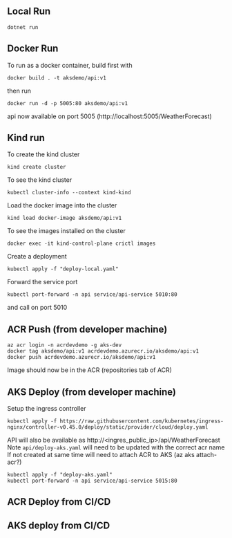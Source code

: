 ## Local Run

    dotnet run

## Docker Run

To run as a docker container, build first with

    docker build . -t aksdemo/api:v1

then run 

    docker run -d -p 5005:80 aksdemo/api:v1

api now available on port 5005 (http://localhost:5005/WeatherForecast)

## Kind run

To create the kind cluster

    kind create cluster


To see the kind cluster

    kubectl cluster-info --context kind-kind

Load the docker image into the cluster

    kind load docker-image aksdemo/api:v1

To see the images installed on the cluster

    docker exec -it kind-control-plane crictl images

Create a deployment

    kubectl apply -f "deploy-local.yaml"

Forward the service port

    kubectl port-forward -n api service/api-service 5010:80

and call on port 5010

## ACR Push (from developer machine)

    az acr login -n acrdevdemo -g aks-dev
    docker tag aksdemo/api:v1 acrdevdemo.azurecr.io/aksdemo/api:v1
    docker push acrdevdemo.azurecr.io/aksdemo/api:v1

Image should now be in the ACR (repositories tab of ACR)

## AKS Deploy (from developer machine)

Setup the ingress controller

    kubectl apply -f https://raw.githubusercontent.com/kubernetes/ingress-nginx/controller-v0.45.0/deploy/static/provider/cloud/deploy.yaml

API will also be available as http://<ingres_public_ip>/api/WeatherForecast
Note `api/deploy-aks.yaml` will need to be updated with the correct acr name
If not created at same time will need to attach ACR to AKS (az aks attach-acr?)

    kubectl apply -f "deploy-aks.yaml"
    kubectl port-forward -n api service/api-service 5015:80

## ACR Deploy from CI/CD

## AKS deploy from CI/CD










